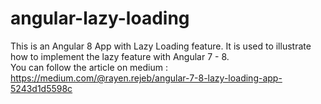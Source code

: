 # angular-lazy-loading
This is an Angular 8 App with Lazy Loading feature. It is used to illustrate how to implement the lazy feature with Angular 7 - 8.   
You can follow the article on medium : https://medium.com/@rayen.rejeb/angular-7-8-lazy-loading-app-5243d1d5598c
